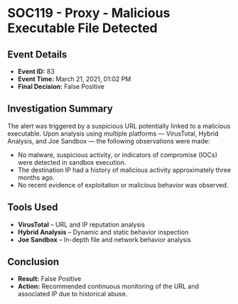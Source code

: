 # SOC119 - Proxy - Malicious Executable File Detected

## Event Details
- **Event ID:** 83  
- **Event Time:** March 21, 2021, 01:02 PM  
- **Final Decision:** False Positive  

## Investigation Summary
The alert was triggered by a suspicious URL potentially linked to a malicious executable. Upon analysis using multiple platforms — VirusTotal, Hybrid Analysis, and Joe Sandbox — the following observations were made:

- No malware, suspicious activity, or indicators of compromise (IOCs) were detected in sandbox execution.
- The destination IP had a history of malicious activity approximately three months ago.
- No recent evidence of exploitation or malicious behavior was observed.

## Tools Used
- **VirusTotal** – URL and IP reputation analysis  
- **Hybrid Analysis** – Dynamic and static behavior inspection  
- **Joe Sandbox** – In-depth file and network behavior analysis  

## Conclusion
- **Result:** False Positive  
- **Action:** Recommended continuous monitoring of the URL and associated IP due to historical abuse.
